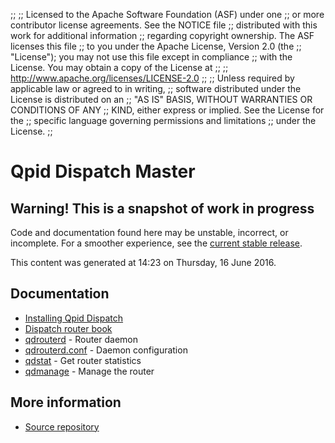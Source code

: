 ;;
;; Licensed to the Apache Software Foundation (ASF) under one
;; or more contributor license agreements.  See the NOTICE file
;; distributed with this work for additional information
;; regarding copyright ownership.  The ASF licenses this file
;; to you under the Apache License, Version 2.0 (the
;; "License"); you may not use this file except in compliance
;; with the License.  You may obtain a copy of the License at
;; 
;;   http://www.apache.org/licenses/LICENSE-2.0
;; 
;; Unless required by applicable law or agreed to in writing,
;; software distributed under the License is distributed on an
;; "AS IS" BASIS, WITHOUT WARRANTIES OR CONDITIONS OF ANY
;; KIND, either express or implied.  See the License for the
;; specific language governing permissions and limitations
;; under the License.
;;

# Qpid Dispatch Master

<div class="feature" markdown="1">

## Warning! This is a snapshot of work in progress

Code and documentation found here may be unstable, incorrect, or
incomplete.  For a smoother experience, see the [current stable
release]({{current_dispatch_release_url}}/index.html).

This content was generated at 14:23  on Thursday, 16 June 2016.

</div>

## Documentation


<div class="two-column" markdown="1">

 - [Installing Qpid Dispatch](https://git-wip-us.apache.org/repos/asf?p=qpid-dispatch.git;a=blob_plain;f=README;hb=master)
 - [Dispatch router book](book/book.html)
 - [qdrouterd](man/qdrouterd.html) - Router daemon
 - [qdrouterd.conf](man/qdrouterd.conf.html) - Daemon configuration
 - [qdstat](man/qdstat.html) - Get router statistics
 - [qdmanage](man/qdmanage.html) - Manage the router

</div>


## More information

 - [Source repository](https://git-wip-us.apache.org/repos/asf/qpid-dispatch.git)